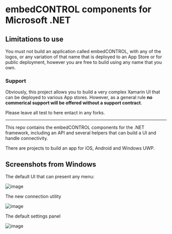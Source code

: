 # embedCONTROL components for Microsoft .NET

## Limitations to use

You must not build an application called embedCONTROL, with any of the logos, or any variation of that name that is deployed to an App Store or for public deployment, however you are free to build using any name that you own.

### Support

Obviously, this project allows you to build a very complex Xamarin UI that can be deployed to various App stores. However, as a general rule **no commerical support will be offered without a support contract**.

Please leave all test to here entact in any forks.

---

This repo contains the embedCONTROL components for the .NET framework, including an API and several helpers that can build a UI and handle connectivity.

There are projects to build an app for iOS, Android and Windows UWP.

## Screenshots from Windows

The default UI that can present any menu:

![image](https://github.com/davetcc/tcMenuController/assets/12195465/0fe1fc5d-ff15-4a4d-ab69-2a891d43ab75)

The new connection utility

![image](https://github.com/davetcc/tcMenuController/assets/12195465/d499d97e-17c9-4a5b-b7fe-2f5ed8b7f88e)

The default settings panel

![image](https://github.com/davetcc/tcMenuController/assets/12195465/6145ea33-016d-48f4-a8e9-8f0ea7d98a45)
